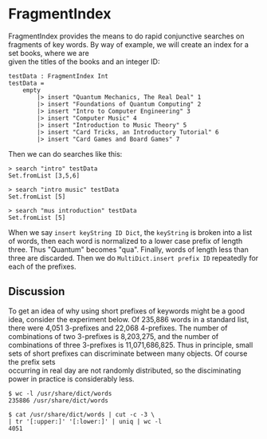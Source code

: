 # FragmentIndex  

FragmentIndex provides the means to do rapid conjunctive
searches on fragments of key words.  By way of example,
we will create an index for a set books, where we are  
given the titles of the books and an integer ID:

```
testData : FragmentIndex Int
testData =
    empty
        |> insert "Quantum Mechanics, The Real Deal" 1
        |> insert "Foundations of Quantum Computing" 2
        |> insert "Intro to Computer Engineering" 3
        |> insert "Computer Music" 4
        |> insert "Introduction to Music Theory" 5
        |> insert "Card Tricks, an Introductory Tutorial" 6
        |> insert "Card Games and Board Games" 7
```


Then we can do searches like this:

```
> search "intro" testData
Set.fromList [3,5,6]

> search "intro music" testData
Set.fromList [5]

> search "mus introduction" testData
Set.fromList [5]
```

When we say `insert keyString ID Dict`, the `keyString` is broken into a
list of words, then each word is normalized to a lower case prefix of
length three.  Thus "Quantum" becomes "qua".  Finally, words of length
less than three are discarded.  Then we do `MultiDict.insert prefix ID`
repeatedly for each of the prefixes.

## Discussion

To get an idea of why using short prefixes of keywords might be a good
idea, consider the experiment below.  Of 235,886 words in a standard list,
there were 4,051 3-prefixes and 22,068 4-prefixes. The number of combinations
of two 3-prefixes is 8,203,275, and the number of combinations of three
3-prefixes is 11,071,686,825.  Thus in principle, small sets of short
prefixes can discriminate between many objects.  Of course the prefix sets  
occurring in real day are not randomly distributed, so the disciminating
power in practice is considerably less.

```
$ wc -l /usr/share/dict/words
235886 /usr/share/dict/words

$ cat /usr/share/dict/words | cut -c -3 \
| tr '[:upper:]' '[:lower:]' | uniq | wc -l
4051
```

